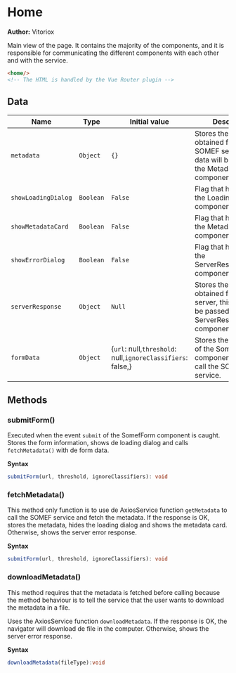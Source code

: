 # Home

**Author:** Vitoriox

Main view of the page. It contains the majority of the components,
and it is responsible for communicating the different components 
with each other and with the service.

```html
<home/> 
<!-- The HTML is handled by the Vue Router plugin -->
```
## Data

| Name                | Type      | Initial value                                               | Description                                                                                                  |
|---------------------|-----------|-------------------------------------------------------------|--------------------------------------------------------------------------------------------------------------|
| `metadata`          | `Object`  | `{}`                                                        | Stores the metadata obtained from de SOMEF service, this data will be passed to the MetadataCard component   |
| `showLoadingDialog` | `Boolean` | `False`                                                     | Flag that hides/shows the LoadingDialog component                                                            |
| `showMetadataCard`  | `Boolean` | `False`                                                     | Flag that hides/shows the MetadataCard component                                                             |
| `showErrorDialog`   | `Boolean` | `False`                                                     | Flag that hides/shows the ServerResponseDialog component                                                     |
| `serverResponse`    | `Object`  | `Null`                                                      | Stores the response obtained from the server, this data will be passed to the ServerResponseDialog component |
| `formData`          | `Object`  | {`url`: null,`threshold`: null,`ignoreClassifiers`: false,} | Stores the user input of the SomefForm component. Is used to call the SOMEF service.                         |

## Methods

### submitForm()

Executed when the event `submit` of the SomefForm component is caught.
Stores the form information, shows de loading dialog and calls 
`fetchMetadata()` with de form data.

**Syntax**

```typescript
submitForm(url, threshold, ignoreClassifiers): void
```

### fetchMetadata()

This method only function is to use de AxiosService function `getMetadata` to call 
the SOMEF service and fetch the metadata. 
If the response is OK, stores the metadata, hides the loading dialog and shows the
metadata card. Otherwise, shows the server error response.

**Syntax**

```typescript
submitForm(url, threshold, ignoreClassifiers): void
```

### downloadMetadata()

This method requires that the metadata is fetched before calling because the method
behaviour is to tell the service that the user wants to download the metadata in
a file.

Uses the AxiosService function `downloadMetadata`. If the response is OK, the navigator
will download de file in the computer. Otherwise, shows the server error response.

**Syntax**

```typescript
downloadMetadata(fileType):void
```


